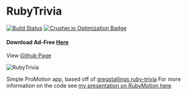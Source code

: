 RubyTrivia
==========
[![Build Status](https://travis-ci.org/IconoclastLabs/rubytrivia.png?branch=master)](https://travis-ci.org/IconoclastLabs/rubytrivia)
[![Crusher.io Optimization Badge](http://crusher.io/repo/iconoclastlabs/rubytrivia/badge)](http://crusher.io/repo/iconoclastlabs/rubytrivia)

#### Download Ad-Free [Here](https://itunes.apple.com/us/app/ruby-trivia/id703147133?ls=1&mt=8)
View [Github Page](http://iconoclastlabs.github.io/rubytrivia/)

![RubyTrivia](http://i.imgur.com/i8SpI08.png "Screenshot")

Simple ProMotion app, based off of [gregstallings ruby-trivia](https://github.com/gregstallings/ruby-trivia)
For more information on the code see [my presentation on RubyMotion here](https://github.com/GantMan/RubyMotion-Intro)
